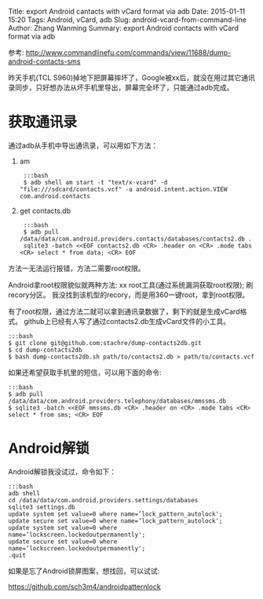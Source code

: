 Title: export Android cantacts with vCard format via adb
Date: 2015-01-11 15:20
Tags: Android, vCard, adb
Slug: android-vcard-from-command-line
Author: Zhang Wanming
Summary: export Android contacts with vCard format via adb


参考:
<http://www.commandlinefu.com/commands/view/11688/dump-android-contacts-sms>


昨天手机(TCL S960)掉地下把屏幕摔坏了，Google被xx后，就没在用过其它通讯录同步，只好想办法从坏手机里导出，屏幕完全坏了，只能通过adb完成。

获取通讯录
===========

通过adb从手机中导出通讯录，可以用如下方法：

1. am

        :::bash
        $ adb shell am start -t "text/x-vcard" -d "file:///sdcard/contacts.vcf" -a android.intent.action.VIEW com.android.contacts

2. get contacts.db

        :::bash
        $ adb pull /data/data/com.android.providers.contacts/databases/contacts2.db .
        sqlite3 -batch <<EOF contacts2.db <CR> .header on <CR> .mode tabs <CR> select * from data; <CR> EOF


方法一无法运行报错，方法二需要root权限。

Android拿root权限貌似就两种方法: xx root工具(通过系统漏洞获取root权限); 刷recory分区。
我没找到该机型的recory，而是用360一键root，拿到root权限。

有了root权限，通过方法二就可以拿到通讯录数据了，剩下的就是生成vCard格式。
github上已经有人写了通过contacts2.db生成vCard文件的小工具。

    :::bash
    $ git clone git@github.com:stachre/dump-contacts2db.git
    $ cd dump-contacts2db
    $ bash dump-contacts2db.sh path/to/contacts2.db > path/to/contacts.vcf


如果还希望获取手机里的短信，可以用下面的命令:

    :::bash
    $ adb pull /data/data/com.android.providers.telephony/databases/mmssms.db
    $ sqlite3 -batch <<EOF mmssms.db <CR> .header on <CR> .mode tabs <CR> select * from sms; <CR> EOF


Android解锁
============
Android解锁我没试过，命令如下：

    :::bash
    adb shell
    cd /data/data/com.android.providers.settings/databases
    sqlite3 settings.db
    update system set value=0 where name=’lock_pattern_autolock';
    update secure set value=0 where name=’lock_pattern_autolock';
    update system set value=0 where name=’lockscreen.lockedoutpermanently';
    update secure set value=0 where name=’lockscreen.lockedoutpermanently';
    .quit

如果是忘了Android锁屏图案，想找回，可以试试:

<https://github.com/sch3m4/androidpatternlock>
